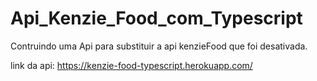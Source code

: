# Api_Kenzie_Food_com_Typescript
Contruindo uma Api para substituir a api kenzieFood que foi desativada.

link da api: https://kenzie-food-typescript.herokuapp.com/
